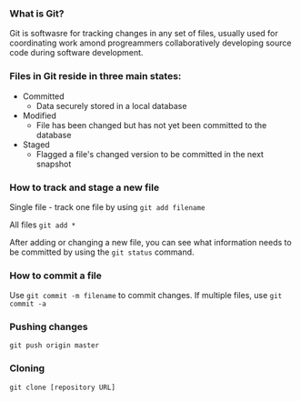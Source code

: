 ### What is Git?

Git is softwasre for tracking changes in any set of files, usually used for coordinating work amond progreammers
collaboratively developing source code during software development.

### Files in Git reside in three main states:

- Committed
  - Data securely stored in a local database
- Modified
  - File has been changed but has not yet been committed to the database
- Staged
  - Flagged a file's changed version to be committed in the next snapshot

### How to track and stage a new file

Single file - track one file by using
`git add filename`

All files
`git add *`

After adding or changing a new file, you can see what information needs to be committed by using the 
`git status` command.

### How to commit a file

Use `git commit -m filename` to commit changes. If multiple files, use `git commit -a`

### Pushing changes

`git push origin master`

### Cloning

`git clone [repository URL]`


